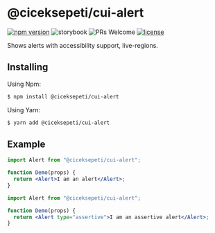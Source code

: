 # @ciceksepeti/cui-alert

[![npm version](https://img.shields.io/npm/v/@ciceksepeti/cui-alert.svg?style=flat)](https://www.npmjs.com/package/@ciceksepeti/cui-alert) ![storybook](https://shields.io/badge/storybook-white?logo=storybook&style=flat) ![PRs Welcome](https://img.shields.io/badge/PRs-welcome-brightgreen.svg) [![license](https://img.shields.io/badge/license-MIT-blue.svg)](https://github.com/ciceksepetitech/cactus-ui/blob/HEAD/LICENSE)

Shows alerts with accessibility support, live-regions.

## Installing
Using Npm:
```bash
$ npm install @ciceksepeti/cui-alert
```
Using Yarn:
```bash
$ yarn add @ciceksepeti/cui-alert
```

## Example

```jsx
import Alert from "@ciceksepeti/cui-alert";

function Demo(props) {
  return <Alert>I am an alert</Alert>;
}
```

```jsx
import Alert from "@ciceksepeti/cui-alert";

function Demo(props) {
  return <Alert type="assertive">I am an assertive alert</Alert>;
}
```
